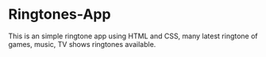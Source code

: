# Ringtones-App
This is an simple ringtone app using HTML and CSS, many latest ringtone of games, music, TV shows ringtones available. 
